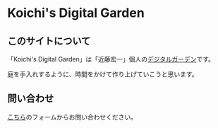 # Koichi's Digital Garden

## このサイトについて
「Koichi's Digital Garden」は「近藤宏一」個人の[デジタルガーデン](concept/digital-garden.md)です。

庭を手入れするように、時間をかけて作り上げていこうと思います。

## 問い合わせ
[こちら](https://forms.gle/M5kwbKQJ5SQz1bKF9)のフォームからお問い合わせください。
